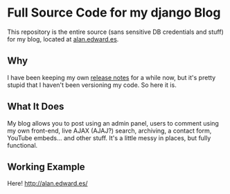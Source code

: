 # Full Source Code for my django Blog

This repository is the entire source (sans sensitive DB credentials and stuff) for my blog, located at 
[alan.edward.es](http://alan.edward.es/).

## Why

I have been keeping my own [release notes](http://alan.edward.es/changelog/) for a while now, but it's pretty stupid that I haven't been versioning my code. So here it is.

## What It Does

My blog allows you to post using an admin panel, users to comment using my own front-end, live AJAX (AJAJ?) search, archiving, a contact form, YouTube embeds... and other stuff. It's a little messy in places, but fully functional.

## Working Example

Here! http://alan.edward.es/